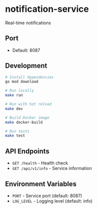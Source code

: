 # notification-service

Real-time notifications

## Port
- Default: 8087

## Development

```bash
# Install dependencies
go mod download

# Run locally
make run

# Run with hot reload
make dev

# Build Docker image
make docker-build

# Run tests
make test
```

## API Endpoints

- `GET /health` - Health check
- `GET /api/v1/info` - Service information

## Environment Variables

- `PORT` - Service port (default: 8087)
- `LOG_LEVEL` - Logging level (default: info)
